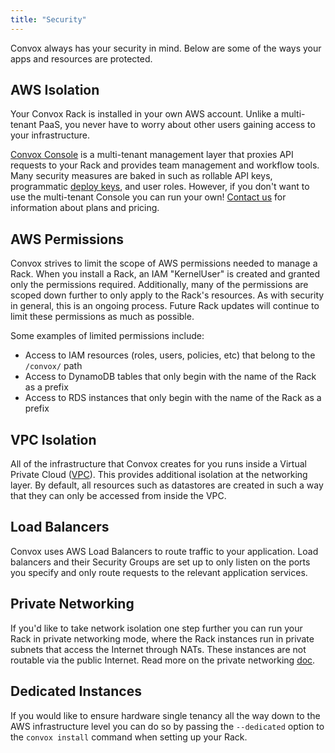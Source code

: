 ```yaml
---
title: "Security"
---
```


Convox always has your security in mind. Below are some of the ways your apps and resources are protected.

## AWS Isolation

Your Convox Rack is installed in your own AWS account. Unlike a multi-tenant PaaS, you never have to worry about other users gaining access to your infrastructure.

[Convox Console](https://console.convox.com) is a multi-tenant management layer that proxies API requests to your Rack and provides team management and workflow tools. Many security measures are baked in such as rollable API keys, programmatic [deploy keys](/docs/deploy-keys), and user roles. However, if you don't want to use the multi-tenant Console you can run your own! [Contact us](mailto:support@convox.com) for information about plans and pricing.

## AWS Permissions

Convox strives to limit the scope of AWS permissions needed to manage a Rack. When you install a Rack, an IAM "KernelUser" is created and granted only the permissions required. Additionally, many of the permissions are scoped down further to only apply to the Rack's resources. As with security in general, this is an ongoing process. Future Rack updates will continue to limit these permissions as much as possible.

Some examples of limited permissions include:
- Access to IAM resources (roles, users, policies, etc) that belong to the `/convox/` path
- Access to DynamoDB tables that only begin with the name of the Rack as a prefix
- Access to RDS instances that only begin with the name of the Rack as a prefix

## VPC Isolation

All of the infrastructure that Convox creates for you runs inside a Virtual Private Cloud ([VPC](https://aws.amazon.com/vpc/)). This provides additional isolation at the networking layer. By default, all resources such as datastores are created in such a way that they can only be accessed from inside the VPC.

## Load Balancers

Convox uses AWS Load Balancers to route traffic to your application. Load balancers and their Security Groups are set up to only listen on the ports you specify and only route requests to the relevant application services.

## Private Networking

If you'd like to take network isolation one step further you can run your Rack in private networking mode, where the Rack instances run in private subnets that access the Internet through NATs. These instances are not routable via the public Internet. Read more on the private networking [doc](/docs/private-networking/).

## Dedicated Instances

If you would like to ensure hardware single tenancy all the way down to the AWS infrastructure level you can do so by passing the `--dedicated` option to the `convox install` command when setting up your Rack.
